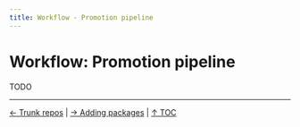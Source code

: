 ```yaml
---
title: Workflow - Promotion pipeline
---
```


# Workflow: Promotion pipeline

TODO

----

[← Trunk repos](/what/trunk-repos) |
[→ Adding packages](/what/new-package) |
[↑ TOC](/what) 

